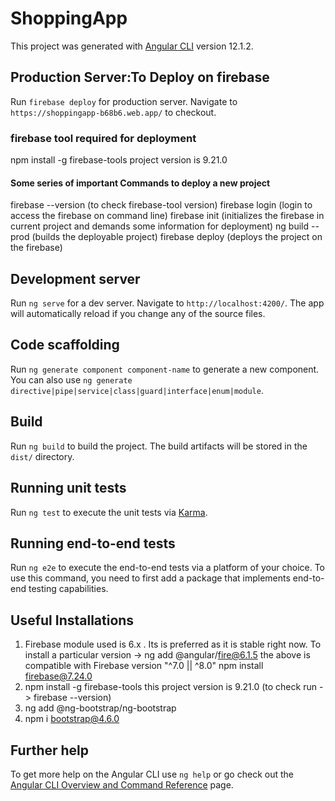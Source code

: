 # ShoppingApp

This project was generated with [Angular CLI](https://github.com/angular/angular-cli) version 12.1.2.
## Production Server:To Deploy on firebase

Run `firebase deploy` for production server. Navigate to `https://shoppingapp-b68b6.web.app/` to checkout.
### firebase tool required for deployment
npm install -g firebase-tools
project version is 9.21.0
#### Some series of important Commands to deploy a new project
firebase --version        (to check firebase-tool version)
firebase login            (login to access the firebase on command line)
firebase init             (initializes the firebase in current project and demands some information for deployment)
ng build --prod           (builds the deployable project)
firebase deploy           (deploys the project on the firebase)

## Development server

Run `ng serve` for a dev server. Navigate to `http://localhost:4200/`. The app will automatically reload if you change any of the source files.

## Code scaffolding

Run `ng generate component component-name` to generate a new component. You can also use `ng generate directive|pipe|service|class|guard|interface|enum|module`.

## Build

Run `ng build` to build the project. The build artifacts will be stored in the `dist/` directory.

## Running unit tests

Run `ng test` to execute the unit tests via [Karma](https://karma-runner.github.io).

## Running end-to-end tests

Run `ng e2e` to execute the end-to-end tests via a platform of your choice. To use this command, you need to first add a package that implements end-to-end testing capabilities.

## Useful Installations
 1) Firebase module used is 6.x . Its is preferred as it is stable right now. To install a particular version -> 
    ng add @angular/fire@6.1.5
    the above is compatible with Firebase version "^7.0 || ^8.0"
    npm install firebase@7.24.0
 2) npm install -g firebase-tools
    this project version is 9.21.0 (to check run -> firebase --version)
 3) ng add @ng-bootstrap/ng-bootstrap
 4) npm i bootstrap@4.6.0
    
    

## Further help

To get more help on the Angular CLI use `ng help` or go check out the [Angular CLI Overview and Command Reference](https://angular.io/cli) page.
